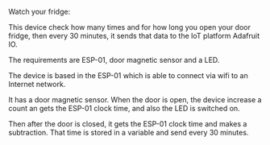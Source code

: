 Watch your fridge:

  This device check how many times and for how long you open your door fridge, then every 30 minutes, it sends that data to the IoT platform Adafruit IO.
  
  The requirements are ESP-01, door magnetic sensor and a LED.
  
  The device is based in the ESP-01 which is able to connect via wifi to an Internet network. 
  
  It has a door magnetic sensor. When the door is open, the device increase a count an gets the ESP-01 clock time, and also the LED is switched on.
  
  Then after the door is closed, it gets the ESP-01 clock time and makes a subtraction. That time is stored in a variable and send every 30 minutes.
  
